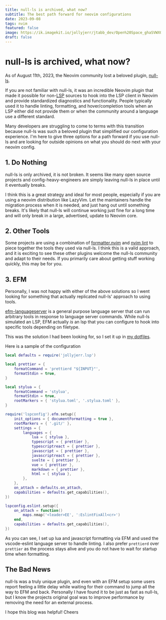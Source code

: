 ```yaml
---
title: null-ls is archived, what now?
subtitle: The best path forward for neovim configurations
date: 2023-09-08
tags: nvim
featured: false
image: https://ik.imagekit.io/jollyjerr/jtabb_dev/Open%20Space_ghaSVWXQw.jpg
draft: false
---
```


# null-ls is archived, what now?

As of August 11th, 2023, the Neovim community lost a beloved plugin,
[null-ls](./https://github.com/jose-elias-alvarez/null-ls.nvim/issues/1621).

If you are not familiar with null-ls, it was an incredible Neovim plugin that
made it possible for non-[LSP](https://en.wikipedia.org/wiki/Language_Server_Protocol)
sources to hook into the LSP client in Neovim and provide standardized
diagnostics and functionality. People typically used it to handle linting,
formatting, and hover/completion tools when an LSP either did not provide them
or when the community around a language use a different standard.

Many developers are struggling to come to terms with this transition because
null-ls was such a beloved plugin that simplified our configuration experience.
I'm here to give three options for a path forward if you use null-ls and are
looking for outside opinions on what you should do next with your neovim config.

## 1. Do Nothing

null-ls is only archived, it is not broken. It seems like many open source
projects and config-heavy-engineers are simply leaving null-ls in place until it
eventually breaks.

I think this is a great strategy and ideal for most people, especially if you
are using a neovim distribution like LazyVim. Let the maintainers handle the
migration process when it is needed, and just hang out until something breaks.
It's likely that null-ls will continue working just fine for a long time and
will only break in a large, advertised, update to Neovim core.

## 2. Other Tools

Some projects are using a combination of [formatter.nvim](https://github.com/mhartington/formatter.nvim) and
[nvim lint](https://github.com/mfussenegger/nvim-lint) to piece together the
tools they used via null-ls. I think this is a valid approach, and it is
exciting to see these other plugins welcome the null-ls community and adapt to
their needs. If you primarily care about getting stuff working quickly, this may
be for you.

## 3. EFM

Personally, I was not happy with either of the above solutions so I went looking
for something that actually replicated null-ls' approach to using tools.

[efm-languageserver](https://github.com/mattn/efm-langserver) is a general
purpose language server that can run arbitrary tools in response to language
server commands. While null-ls simulated an LSP, EFM actually _is_ an lsp that
you can configure to hook into specific tools depending on filetype.

This was the solution I had been looking for, so I set it up in [my dotfiles](https://github.com/jollyjerr/dotfiles).

Here is a sample of the configuration

```lua
local defaults = require('jollyjerr.lsp')

local prettier = {
    formatCommand = 'prettierd "${INPUT}"',
    formatStdin = true,
}

local stylua = {
    formatCommand = 'stylua',
    formatStdin = true,
    rootMarkers = { 'stylua.toml', '.stylua.toml' },
}

require('lspconfig').efm.setup({
    init_options = { documentFormatting = true },
    rootMarkers = { '.git/' },
    settings = {
        languages = {
            lua = { stylua },
            typescript = { prettier },
            typescriptreact = { prettier },
            javascript = { prettier },
            javascriptreact = { prettier },
            svelte = { prettier },
            vue = { prettier },
            markdown = { prettier },
            html = { stylua },
        },
    },
    on_attach = defaults.on_attach,
    capabilities = defaults.get_capabilities(),
})

lspconfig.eslint.setup({
    on_attach = function()
        maps.nmap('<leader>EE', ':EslintFixAll<cr>')
    end,
    capabilities = defaults.get_capabilities(),
})
```

As you can see, I set up lua and javascript formatting via EFM and used
the vscode-eslint language server to handle linting. I also prefer `prettierd`
over `prettier` as the process stays alive and you do not have to wait for
startup time when formatting.

## The Bad News

null-ls was a truly unique plugin, and even with an EFM setup some users report
feeling a little delay while waiting for their command to jump all the way to
EFM and back. Personally I have found it to be just as fast as null-ls, but I
know the projects original goal was to improve performance by removing the need
for an external process.

I hope this blog was helpful! Cheers
